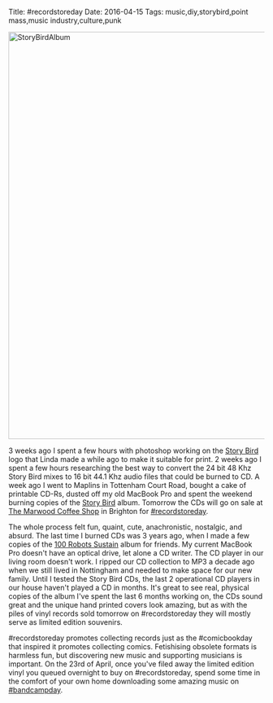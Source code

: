 Title: #recordstoreday
Date: 2016-04-15
Tags: music,diy,storybird,point mass,music industry,culture,punk

<a data-flickr-embed="true"  href="https://www.flickr.com/photos/jimpurbrick/26178453420/in/dateposted-public/" title="StoryBirdAlbum"><img src="https://farm2.staticflickr.com/1465/26178453420_488f9407f8_o.jpg" width="600" height="800" alt="StoryBirdAlbum"></a><script async src="//embedr.flickr.com/assets/client-code.js" charset="utf-8"></script>

3 weeks ago I spent a few hours with photoshop working on the [Story
Bird](http://storybird.band/) logo that Linda made a while ago to make
it suitable for print. 2 weeks ago I spent a few hours researching the
best way to convert the 24 bit 48 Khz Story Bird mixes to 16 bit 44.1
Khz audio files that could be burned to CD. A week ago I went to
Maplins in Tottenham Court Road, bought a cake of printable CD-Rs,
dusted off my old MacBook Pro and spent the weekend burning copies of
the [Story Bird](http://storybird.band/) album. Tomorrow the CDs will
go on sale at [The Marwood Coffee Shop](http://www.themarwood.com/) in
Brighton for
[#recordstoreday](https://twitter.com/hashtag/recordstoreday?lang=en-gb).

The whole process felt fun, quaint, cute, anachronistic, nostalgic,
and absurd. The last time I burned CDs was 3 years ago, when I made a
few copies of the [100 Robots
Sustain](https://100robots.bandcamp.com/album/sustain) album for
friends. My current MacBook Pro doesn't have an optical drive, let
alone a CD writer. The CD player in our living room doesn't work. I
ripped our CD collection to MP3 a decade ago when we still lived in
Nottingham and needed to make space for our new family. Until I tested
the Story Bird CDs, the last 2 operational CD players in our house
haven't played a CD in months. It's great to see real, physical copies
of the album I've spent the last 6 months working on, the CDs sound
great and the unique hand printed covers look amazing, but as with the
piles of vinyl records sold tomorrow on \#recordstoreday they will
mostly serve as limited edition souvenirs.

\#recordstoreday promotes collecting records just as the \#comicbookday
 that inspired it promotes collecting comics. Fetishising obsolete
 formats is harmless fun, but discovering new music and supporting
 musicians is important. On the 23rd of April, once you've filed away
 the limited edition vinyl you queued overnight to buy on
 \#recordstoreday, spend some time in the comfort of your own home
 downloading some amazing music on [#bandcampday](https://twitter.com/hashtag/bandcampday?lang=en-gb).